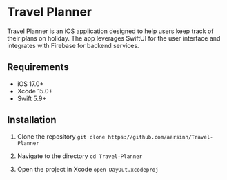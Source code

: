 # Travel Planner
Travel Planner is an iOS application designed to help users keep track of their plans on holiday. The app leverages SwiftUI for the user interface and integrates with Firebase for backend services.

## Requirements
- iOS 17.0+
- Xcode 15.0+
- Swift 5.9+

## Installation
1. Clone the repository
`git clone https://github.com/aarsinh/Travel-Planner`

2. Navigate to the directory
`cd Travel-Planner`

3. Open the project in Xcode
 `open DayOut.xcodeproj`
   
